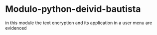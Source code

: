 # Modulo-python-deivid-bautista
 in this module the text encryption and its application in a user menu are evidenced
